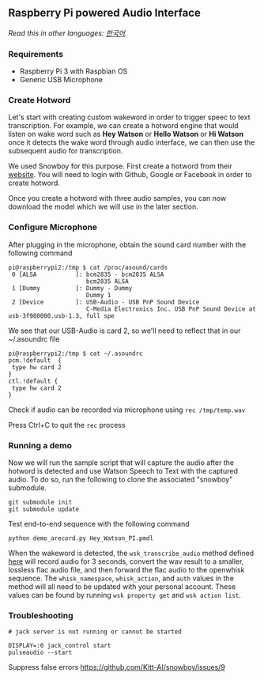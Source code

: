 ## Raspberry Pi powered Audio Interface
*Read this in other languages: [한국어](README-ko.md).*

### Requirements
- Raspberry Pi 3 with Raspbian OS
- Generic USB Microphone

### Create Hotword
Let's start with creating custom wakeword in order to trigger speec to text transcription. For example, we can create a hotword engine that would listen on wake word such as **Hey Watson** or **Hello Watson** or **Hi Watson** once it detects the wake word through audio interface, we can then use the subsequent audio for transcription.

We used Snowboy for this purpose. First create a hotword from their [website](https://snowboy.kitt.ai/). You will need to login with Github, Google or Facebook in order to create hotword.

Once you create a hotword with three audio samples, you can now download the model which we will use in the later section.

### Configure Microphone
After plugging in the microphone, obtain the sound card number with the following command
```
pi@raspberrypi2:/tmp $ cat /proc/asound/cards
 0 [ALSA           ]: bcm2835 - bcm2835 ALSA
                      bcm2835 ALSA
 1 [Dummy          ]: Dummy - Dummy
                      Dummy 1
 2 [Device         ]: USB-Audio - USB PnP Sound Device
                      C-Media Electronics Inc. USB PnP Sound Device at usb-3f980000.usb-1.3, full spe
```

We see that our USB-Audio is card 2, so we'll need to reflect that in our ~/.asoundrc file
```
pi@raspberrypi2:/tmp $ cat ~/.asoundrc
pcm.!default  {
 type hw card 2
}
ctl.!default {
 type hw card 2
}
```


Check if audio can be recorded via microphone using
`rec /tmp/temp.wav`

Press Ctrl+C to quit the `rec` process

### Running a demo
Now we will run the sample script that will capture the audio after the hotword is detected and use Watson Speech to Text with the captured audio.
To do so, run the following to clone the associated "snowboy" submodule.
```
git submodule init
git submodule update
```

Test end-to-end sequence with the following command
```
python demo_arecord.py Hey_Watson_PI.pmdl
```

When the wakeword is detected, the `wsk_transcribe_audio` method defined [here](https://github.com/kkbankol-ibm/snowboy/blob/26f49a6a12088f2c2797d68db5ef7eda88798deb/examples/Python/snowboydecoder.py#L61:L770) will record audio for 3 seconds, convert the wav result to a smaller, lossless flac audio file, and then forward the flac audio to the openwhisk sequence. The `whisk_namespace`, `whisk_action`, and `auth` values in the method will all need to be updated with your personal account. These values can be found by running `wsk property get` and `wsk action list`.

### Troubleshooting
```
# jack server is not running or cannot be started

DISPLAY=:0 jack_control start
pulseaudio --start
```

Suppress false errors
https://github.com/Kitt-AI/snowboy/issues/9
